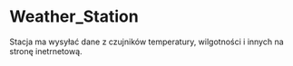 # Weather_Station

Stacja ma wysyłać dane z czujników temperatury, wilgotności i innych na stronę inetrnetową.
